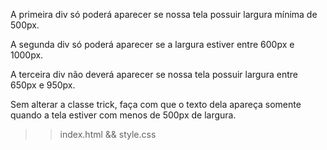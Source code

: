 A primeira div só poderá aparecer se nossa tela possuir largura mínima de 500px.

A segunda div só poderá aparecer se a largura estiver entre 600px e 1000px.

A terceira div não deverá aparecer se nossa tela possuir largura entre 650px e 950px.

Sem alterar a classe trick, faça com que o texto dela apareça somente quando a tela estiver com menos de 500px de largura.

>>index.html && style.css